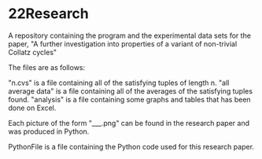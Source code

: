 # 22Research
A repository containing the program and the experimental data sets for the paper, "A further investigation into properties of a variant of non-trivial Collatz cycles"

The files are as follows:

"n.cvs" is a file containing all of the satisfying tuples of length n.
"all average data" is a file containing all of the averages of the satisfying tuples found.
"analysis" is a file containing some graphs and tables that has been done on Excel.

Each picture of the form "___.png" can be found in the research paper and was produced in Python.

PythonFile is a file containing the Python code used for this research paper.
